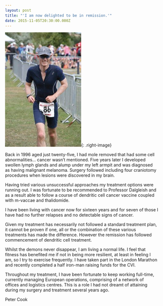 ```yaml
---
layout: post
title: "'I am now delighted to be in remission.'"
date: 2015-11-05T20:30:00.000Z
---
```



![Peter Cook](/uploads/versions/peter-cook---x----250-375x---.jpg){: .right-image}

Back in 1996 aged just twenty-five, I had mole removed that had some cell abnormalities… cancer wasn’t mentioned. Five years later I developed swollen lymph glands and alump under my left armpit and was diagnosed as having malignant melanoma. Surgery followed including four craniotomy procedures when lesions were discovered in my brain.

Having tried various unsuccessful approaches my treatment options were running out. I was fortunate to be recommended to Professor Dalgleish and as a result able to follow a course of dendritic cell cancer vaccine coupled with m-vaccae and thalidomide.

I have been living with cancer now for sixteen years and for seven of those I have had no further relapses and no detectable signs of cancer.

Given my treatment has necessarily not followed a standard treatment plan, it cannot be proven if one, all or the combination of these various treatments has made the difference. However the remission has followed commencement of dendritic cell treatment.

Whilst the demons never disappear, I am living a normal life. I feel that fitness has benefited me if not in being more resilient, at least in feeling I am, so I try to exercise frequently. I have taken part in the London Marathon and recently completed a half iron-man raising funds for the CVI.

Throughout my treatment, I have been fortunate to keep working full-time, currently managing European operations, comprising of a network of offices and logistics centres. This is a role I had not dreamt of attaining during my surgery and treatment several years ago.

Peter Cook